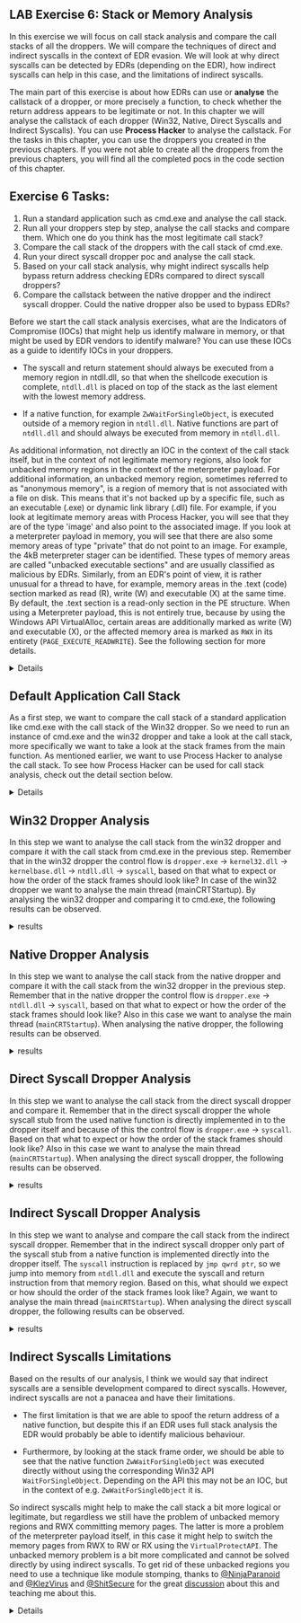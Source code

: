 ## LAB Exercise 6: Stack or Memory Analysis
In this exercise we will focus on call stack analysis and compare the call stacks of all the droppers. We will compare the techniques of direct and indirect syscalls in the context of EDR evasion. We will look at why direct syscalls can be detected by EDRs (depending on the EDR), how indirect syscalls can help in this case, and the limitations of indirect syscalls. 

The main part of this exercise is about how EDRs can use or **analyse** the callstack of a dropper, or more precisely a function, to check whether the return address appears to be legitimate or not. In this chapter we will analyse the callstack of each dropper (Win32, Native, Direct Syscalls and Indirect Syscalls). You can use **Process Hacker** to analyse the callstack. For the tasks in this chapter, you can use the droppers you created in the previous chapters. If you were not able to create all the droppers from the previous chapters, you will find all the completed pocs in the code section of this chapter.

## Exercise 6 Tasks: 
1. Run a standard application such as cmd.exe and analyse the call stack.
2. Run all your droppers step by step, analyse the call stacks and compare them. Which one do you think has the most legitimate call stack?
4. Compare the call stack of the droppers with the call stack of cmd.exe.  
5. Run your direct syscall dropper poc and analyse the call stack.
6. Based on your call stack analysis, why might indirect syscalls help bypass return address checking EDRs compared to direct syscall droppers?
7. Compare the callstack between the native dropper and the indirect syscall dropper. Could the native dropper also be used to bypass EDRs? 

Before we start the call stack analysis exercises, what are the Indicators of Compromise (IOCs) that might help us identify malware in memory, or that might be used by EDR vendors to identify malware? You can use these IOCs as a guide to identify IOCs in your droppers.

- The syscall and return statement should always be executed from a memory region in ntdll.dll, so that when the shellcode execution is complete, ``ntdll.dll`` is placed on top of the stack as the last element with the lowest memory address.

- If a native function, for example ``ZwWaitForSingleObject``, is executed outside of a memory region in ``ntdll.dll``. Native functions are part of ``ntdll.dll`` and should always be executed from memory in ``ntdll.dll``.


As additional information, not directly an IOC in the context of the call stack itself, but in the context of not legitimate memory regions, also look for unbacked memory regions in the context of the meterpreter payload. For additional information, an unbacked memory region, sometimes referred to as "anonymous memory", is a region of memory that is not associated with a file on disk. This means that it's not backed up by a specific file, such as an executable (.exe) or dynamic link library (.dll) file. For example, if you look at legitimate memory areas with Process Hacker, you will see that they are of the type 'image' and also point to the associated image. If you look at a meterpreter payload in memory, you will see that there are also some memory areas of type "private" that do not point to an image. For example, the 4kB meterpreter stager can be identified. These types of memory areas are called "unbacked executable sections" and are usually classified as malicious by EDRs. Similarly, from an EDR's point of view, it is rather unusual for a thread to have, for example, memory areas in the .text (code) section marked as read (R), write (W) and executable (X) at the same time. By default, the .text section is a read-only section in the PE structure. When using a Meterpreter payload, this is not entirely true, because by using the Windows API VirtualAlloc, certain areas are additionally marked as write (W) and executable (X), or the affected memory area is marked as ``RWX`` in its entirety (``PAGE_EXECUTE_READWRITE``). See the following section for more details.

<details>
<p align="center">
<img width="800" alt="image" src="https://github.com/VirtualAlllocEx/DEFCON-31-Syscalls-Workshop/assets/50073731/fc279e98-b700-46f2-9995-02738febd3bd">
</p>
</details>



## Default Application Call Stack
As a first step, we want to compare the call stack of a standard application like cmd.exe with the call stack of the Win32 dropper. So we need to run an instance of cmd.exe and the win32 dropper and take a look at the call stack, more specifically we want to take a look at the stack frames from the main function. As mentioned earlier, we want to use Process Hacker to analyse the call stack. To see how Process Hacker can be used for call stack analysis, check out the detail section below. 

<details>
<p align="center">
<img width="500" alt="image" src="https://github.com/VirtualAlllocEx/DEFCON-31-Syscalls-Workshop/assets/50073731/d104651a-be2e-4e91-b276-e93c9a00919d">
</p>
  
You can double-click cmd.exe or right-click and select Properties.
<p align="center"> 
  <img width="600" alt="image" src="https://github.com/VirtualAlllocEx/DEFCON-31-Syscalls-Workshop/assets/50073731/3c5154c8-988c-42e3-8442-d0d866e56b19">
</p>
  
Then we select a thread, again we can double click or right click and select Inspect.
<p align="center">
<img width="500" alt="image" src="https://github.com/VirtualAlllocEx/DEFCON-31-Syscalls-Workshop/assets/50073731/c554c323-ed19-45fd-afb9-523344a41b1d">
</p>
Next we can see the stack frames of the thread. At the top of the stack we can see the last element, and at the bottom the first element. When we say that the stack "grows down", it's important to understand that we're talking about the direction in memory addresses, not a physical direction. On most systems, including Windows, the stack grows from higher to lower memory addresses. This is often described as "down" because if you think of memory addresses laid out from lowest to highest (as in a memory map), then the stack grows from the bottom of this diagram to the top.To be clear, the stack in Windows grows from higher to lower memory addresses. This can be described as the stack growing "down" in memory. However, the "top" of the stack is the current end where operations are taking place, which is at a lower memory address than the "bottom" of the stack.

### Default Application Results
When analysing the win32 dropper with Process Hacker, we were **unable to identify any IOCs**. This sounds logical, but let's write down our findings anyway. 
- No native functions executed outside of ``ntdll.dll`` memory
- The ntdll.dll is on top of the call stack and is an indicator of a legitimate stack.
- No unbacked memory regions 
- No RWX regions in the .text section   
  
These results from analysing the default application can be used as a **reference or guide** when analysing your shellcode droppers.  
</details>

## Win32 Dropper Analysis 
In this step we want to analyse the call stack from the win32 dropper and compare it with the call stack from cmd.exe in the previous step. Remember that in the win32 dropper the control flow is ``dropper.exe`` -> ``kernel32.dll`` -> ``kernelbase.dll`` -> ``ntdll.dll`` -> ``syscall``, based on that what to expect or how the order of the stack frames should look like? In case of the win32 dropper we want to analyse the main thread (mainCRTStartup). By analysing the win32 dropper and comparing it to cmd.exe, the following results can be observed. 

<details>
<summary>results</summary>
<p align="center">  
  <img src="https://github.com/VirtualAlllocEx/DEFCON-31-Syscalls-Workshop/assets/50073731/b8e7bd90-976a-4551-bf05-6d8763053f4e" width="45%"/>
  <img src="https://github.com/VirtualAlllocEx/DEFCON-31-Syscalls-Workshop/assets/50073731/4a45355e-07fb-4c4e-a1f6-1132fdf72f77" width="45%"/>
</p>
  
Due to the technical principle of the Win32 dropper, the call stack or the order of the stack frames looks legitimate. The ``ntdll.dll`` is placed on top of the stack and is an indicator that the return is being executed from memory of the ntdll.dll. Also, the Win32 API is executed from memory of ``kernel32.dll`` or ``kernelbase.dll`` and the native function ``ZwWaitForSingleObject`` is executed from memory of ``ntdll.dll``. Both of these observations are indicators of non-malicious behaviour. 
  
From this point of view we could say that this is a stack with high legitimacy and should be good to go to bypass an EDR in the context of the return address check in the call stack. But don't forget that as soon as an EDR uses use mode hooking or a similar mechanism to analyse executed code in the context of APIs - and this is more or less always the case today - your win32 dropper will normally be detected by the EDR.
  
  
<p align="center">  
  <img width="900" alt="image" src="https://github.com/VirtualAlllocEx/DEFCON-31-Syscalls-Workshop/assets/50073731/cd55fb15-ee6e-4788-b429-ff113cd9c141">
</p> 
  
Looking at the memory regions of the win32 api dropper, things get more interesting. Perhaps not a strong indicator, but still useful, we can identify the meterpreter payload in memory. The default meterpreter stage is about 4kb and the stage loaded afterwards is about 200kb. By analysing these in-memory regions, we will see that we could identify two clear IOCs that lead to two malicious in-memory behaviours.
- Unbacked memory regions
- RWX commited private memory in .text section
</details>

  
  
## Native Dropper Analysis
In this step we want to analyse the call stack from the native dropper and compare it with the call stack from the win32 dropper in the previous step. Remember that in the native dropper the control flow is ``dropper.exe`` -> ``ntdll.dll`` -> ``syscall``, based on that what to expect or how the order of the stack frames should look like? Also in this case we want to analyse the main thread (``mainCRTStartup``). When analysing the native dropper, the following results can be observed.  
<details>
<summary>results</summary>
<p align="center">  
  <img src="https://github.com/VirtualAlllocEx/DEFCON-31-Syscalls-Workshop/assets/50073731/53805b67-b49c-47b7-8d10-d8d6c43fc51e" width="45%"/>
  <img src="https://github.com/VirtualAlllocEx/DEFCON-31-Syscalls-Workshop/assets/50073731/3bd91e9f-4c08-4dd5-b277-abeeeec52e59" width="45%"/>
</p>
  
Comparing the call stack from the native dropper with the stack from the Win32 dropper or the default application, the call stack doesn't look totally weird in this case either. In my opinion a possible IOC could be that ``ZwWaitForSingleObject`` is executed directly without or before using the corresponding Win32 API ``WaitForSingleObject``. In the context of ``ZwWaitForSingleObject`` I would say it could be a possible IOC. But in general, it's not uncommon for some native Windows function to be executed directly from ``ntdll.dll`` memory.
  
Also in this case I would say, from this point of view we could say that this is a stack with high legitimacy and should be good to go to bypass an EDR in the context of the return address check in the call stack. But don't forget that as soon as an EDR uses use mode hooking or a similar mechanism to analyse executed code in the context of APIs - and this is more or less always the case today - also your native dropper will normally be detected by the EDR.  
       
<p align="center">  
  <img width="900" alt="image" src="https://github.com/VirtualAlllocEx/DEFCON-31-Syscalls-Workshop/assets/50073731/11674eba-ac6a-46d3-b312-7f51194cc04a">
</p> 
  
Also in case of the native dropper, in context of the memory regions we could identify the same IOCs as with the win32 dropper.The default meterpreter stage is about 4kb and the stage loaded afterwards is about 200kb. By analysing these in-memory regions, we will see that we could identify two clear IOCs that lead to two malicious in-memory behaviours.
- Unbacked memory regions
- RWX commited private memory in .text section
</details>  




## Direct Syscall Dropper Analysis
In this step we want to analyse the call stack from the direct syscall dropper and compare it. Remember that in the direct syscall dropper the whole syscall stub from the used native function is directly implemented in to the dropper itself and because of this the control flow is ``dropper.exe`` -> ``syscall``. Based on that what to expect or how the order of the stack frames should look like? Also in this case we want to analyse the main thread (``mainCRTStartup``). When analysing the direct syscall dropper, the following results can be observed.  

<details>
<summary>results</summary>
<p align="center">  
  <img src="https://github.com/VirtualAlllocEx/DEFCON-31-Syscalls-Workshop/assets/50073731/80a11784-546d-4ff6-adb2-b8da194c1047" width="45%"/>
  <img src="https://github.com/VirtualAlllocEx/DEFCON-31-Syscalls-Workshop/assets/50073731/c5f94181-119a-4164-aeb2-07b1b333a6e1" width="45%"/>
</p>
<p align="center">  
  <img src="https://github.com/VirtualAlllocEx/DEFCON-31-Syscalls-Workshop/assets/50073731/866ce5bb-2693-4945-baa7-fefeb2ca8e18" width="45%"/>
  <img src="https://github.com/VirtualAlllocEx/DEFCON-31-Syscalls-Workshop/assets/50073731/c5f94181-119a-4164-aeb2-07b1b333a6e1" width="45%"/>
</p>  
  
Comparing the call stack from the direct syscall dropper with the call stack from the win32 dropper or the native dropper, we could observe that the call stack from the direct syscall dropper looks totally weird. The following clear IOCs can be observed.
  
- The return from the native function ``ZwWaitForSingleObject`` is not executed in the memory of ntdll.dll, otherwise we would find ``ntdll.dll`` at the top of the stack, or more precisely we would find the stack frame ``ntdll.dll!ZwWaitForSingleObject`` at the top of the call stack. Instead, the return comes from a memory region in the assembly (.exe) itself, which is a 100% IOC for illegitimate behaviour.
  
- Furthermore in context of ``ZwWaitForSingleObject`` we are not able to identify the usage from corresponding Win32 API ``WaitForSingleObject`` before the native function is ``ZwWaitForSingleObject`` is executed. 
  
Based on these IOCs, and depending on the EDR you are facing, your payload will be detected in memory with a very high probability.  
As we also use the same x64 staged meterpreter payload for the direct syscall dropper, we have the same IOCs in the context of analysing the memory regions. 
- Unbacked memory regions
- RWX commited private memory in .text section
</details>  



## Indirect Syscall Dropper Analysis
In this step we want to analyse and compare the call stack from the indirect syscall dropper. Remember that in the indirect syscall dropper only part of the syscall stub from a native function is implemented directly into the dropper itself. The ``syscall`` instruction is replaced by ``jmp qwrd ptr``, so we jump into memory from ``ntdll.dll`` and execute the syscall and return instruction from that memory region. Based on this, what should we expect or how should the order of the stack frames look like? Again, we want to analyse the main thread (``mainCRTStartup``). When analysing the direct syscall dropper, the following results can be observed.

<details>
<summary>results</summary>
  <img src="https://github.com/VirtualAlllocEx/DEFCON-31-Syscalls-Workshop/assets/50073731/c5f94181-119a-4164-aeb2-07b1b333a6e1" width="45%"/>
  <img src="https://github.com/VirtualAlllocEx/DEFCON-31-Syscalls-Workshop/assets/50073731/ed5d7acb-3020-4e48-8ae3-5dbcfe86b984" width="45%"/>
</p>
<p align="center">  
  <img src="https://github.com/VirtualAlllocEx/DEFCON-31-Syscalls-Workshop/assets/50073731/34dc1d3f-81ac-40b9-ae18-0972ea300e39" width="45%"/>
  <img src="https://github.com/VirtualAlllocEx/DEFCON-31-Syscalls-Workshop/assets/50073731/ed5d7acb-3020-4e48-8ae3-5dbcfe86b984" width="45%"/>
</p>  
  
If we compare the call stack from the indirect syscall dropper with the call stack from the direct syscall dropper, we can see that the call stack looks completely different. Furthermore, if we compare the indirect syscall call stack with the legitimate stack from cmd.exe, we can see that the stack from the indirect syscall dropper has a good level of legitimacy. Compared to the direct syscall dropper we got rid of the following IOCs. 

  - The return from the native function ``ZwWaitForSingleObject`` is executed in the memory of ``ntdll.dll``, so this puts ``ntdll.dll`` at the top of the stack and leads to legitimate behaviour compared to the legitimate stack of cmd.exe.

This means that by replacing direct syscalls with indirect syscalls, we can successfully fake or spoof the return address of a native function that we use in our indirect syscall dropper, and based on that, and depending on the EDR, we can bypass the return address check of an EDR.
 
Don`t forget in the context of the meterpreter payload used you will still be using a high proabality detected by the EDR, based on the memory region IOCs from before. 
- Unbacked memory regions
- RWX commited private memory in .text section
</details>  


## Indirect Syscalls Limitations
Based on the results of our analysis, I think we would say that indirect syscalls are a sensible development compared to direct syscalls. However, indirect syscalls are not a panacea and have their limitations. 

- The first limitation is that we are able to spoof the return address of a native function, but despite this if an EDR uses full stack analysis the EDR would probably be able to identify malicious behaviour. 

- Furthermore, by looking at the stack frame order, we should be able to see that the native function ``ZwWaitForSingleObject`` was executed directly without using the corresponding Win32 API ``WaitForSingleObject``. Depending on the API this may not be an IOC, but in the context of e.g. ``ZwWaitForSingleObject`` it is.

So indirect syscalls might help to make the call stack a bit more logical or legitimate, but regardless we still have the problem of unbacked memory regions and RWX committing memory pages. The latter is more a problem of the meterpreter payload itself, in this case it might help to switch the memory pages from RWX to RW or RX using the ``VirtualProtectAPI``. The unbacked memory problem is a bit more complicated and cannot be solved directly by using indirect syscalls. To get rid of these unbacked regions you need to use a technique like module stomping, thanks to [@NinjaParanoid](https://twitter.com/NinjaParanoid/status/1665457580817395717) and [@KlezVirus](https://twitter.com/KlezVirus) and [@ShitSecure](https://twitter.com/ShitSecure) for the great [discussion](https://twitter.com/VirtualAllocEx/status/1665363389906923524) about this and teaching me about this.
<details>
<p align="center">
  <img src="https://github.com/VirtualAlllocEx/DEFCON-31-Syscalls-Workshop/assets/50073731/16d09c97-18e2-41e7-aef5-30d9db4b4ff5">
  <img src="https://github.com/VirtualAlllocEx/DEFCON-31-Syscalls-Workshop/assets/50073731/bd106f41-74c3-4db6-bd00-1d6498dcbd13">
  <img src="https://github.com/VirtualAlllocEx/DEFCON-31-Syscalls-Workshop/assets/50073731/1c5ba0b7-7129-4c6c-974e-6a2100963420">
  <img src="https://github.com/VirtualAlllocEx/DEFCON-31-Syscalls-Workshop/assets/50073731/d7b979ee-d61f-4a0f-a943-c2f72532426b">
</p>
</details>  

